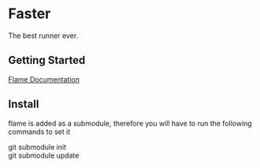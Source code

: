 # Faster

The best runner ever.

## Getting Started
[Flame Documentation](https://docs.flame-engine.org/main/)

## Install

flame is added as a submodule, therefore you will have to run the following commands to set it

git submodule init  
git submodule update  